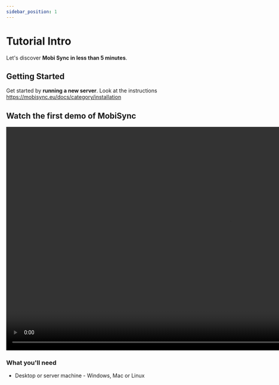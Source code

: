 ```yaml
---
sidebar_position: 1
---
```


# Tutorial Intro

Let's discover **Mobi Sync in less than 5 minutes**.

## Getting Started

Get started by **running a new server**.
Look at the instructions https://mobisync.eu/docs/category/installation

## Watch the first demo of MobiSync

<video controls src="https://youtu.be/kq25EwQDACA" height="600px" title="Demo video"></video>

### What you'll need

- Desktop or server machine - Windows, Mac or Linux
